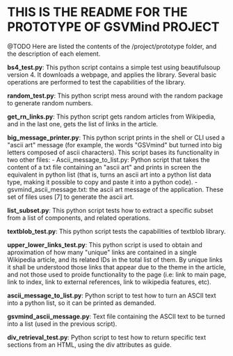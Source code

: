  THIS IS THE README FOR THE PROTOTYPE OF GSVMind PROJECT
=======================================================
@TODO
Here are listed the contents of the /project/prototype folder, and the description of each element.

**bs4_test.py**: This python script contains a simple test using beautifulsoup version 4. It downloads a webpage, and applies the
library. Several basic operations are performed to test the capabilities of the library.

**random_test.py**: This python script mess around with the random package to generate random numbers.

**get_rn_links.py**: This python script gets random articles from Wikipedia, and in the last one, gets the list of links in the article.

**big_message_printer.py**: This python script prints in the shell or CLI used a "ascii art" message (for example, the words
"GSVmind" but turned into big letters composed of ascii characters). This script bases its functionality in two other files:
	- Ascii_message_to_list.py: Python script that takes the content of a txt file containing an "ascii art" and prints
	in screen the equivalent in python list (that is, turns an ascii art into a python list data type, making it possible
	to copy and paste it into a python code).
	- gsvmind_ascii_message.txt: the ascii art message of the application.
These set of files uses [7] to generate the ascii art.
	
**list_subset.py**: This python script tests how to extract a specific subset from a list of components, and related operations.

**textblob_test.py**: This python script tests the capabilities of textblob library.

**upper_lower_links_test.py**: This python script is used to obtain and aproximation of how many "unique" links are contained in a
	single Wikipedia article, and its related IDs in the total list of them. By unique links it shall be understood those
	links that appear due to the theme in the article, and not those used to proide functionality to the page (i.e: link
	to main page, link to index, link to external references, link to wikipedia features, etc).

**ascii_message_to_list.py**: Python script to test how to turn an ASCII text into a python list, so it can be printed as demanded.

**gsvmind_ascii_message.py**: Text file containing the ASCII text to be turned into a list (used in the previous script).

**div_retrieval_test.py**: Python script to test how to return specific text sections from an HTML, using the div attributes as guide.